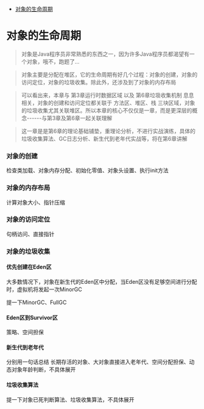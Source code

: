 - [对象的生命周期](#对象的生命周期)

# 对象的生命周期

> 对象是Java程序员非常熟悉的东西之一，因为许多Java程序员都渴望有一个对象，哦不，跑题了...

> 对象主要是分配在堆区，它的生命周期有好几个过程：对象的创建，对象的访问定位，对象的垃圾收集。除此外，还涉及到了对象的内存布局

> 可以看出来，本章与 第3章运行时数据区域 以及 第6章垃圾收集机制 息息相关，对象的创建和访问定位都关联于 方法区、堆区、栈 三块区域，对象的垃圾收集尤其关联堆区。所以本章的核心不仅仅是一章，而是更深层的概念------与第3章及第6章一起关联理解

> 这一章是是第6章的理论基础铺垫，重理论分析，不进行实战演练，具体的垃圾收集算法、GC日志分析、新生代到老年代实战等，将在第6章讲解

### 对象的创建

检查类加载、对象内存分配、初始化零值、对象头设置、执行init方法

### 对象的内存布局

计算对象大小、指针压缩

### 对象的访问定位

句柄访问、直接指针

### 对象的垃圾收集

#### 优先创建在Eden区

大多数情况下，对象在新生代的Eden区中分配，当Eden区没有足够空间进行分配时，虚拟机将发起一次MinorGC

提一下MinorGC、FullGC

#### Eden区到Survivor区

策略、空间担保

#### 新生代到老年代

分别用一句话总结 长期存活的对象、大对象直接进入老年代、空间分配担保、动态对象年龄判断，不具体展开

#### 垃圾收集算法

提一下对象已死判断算法、垃圾收集算法，不具体展开
